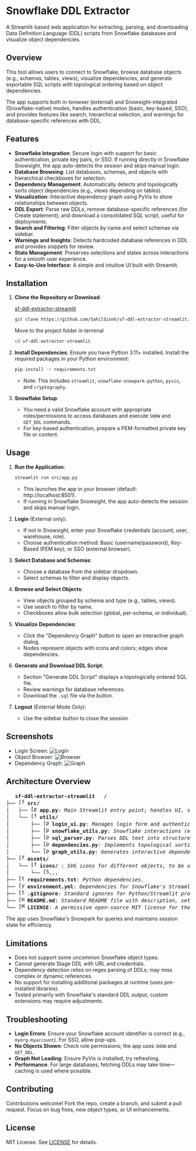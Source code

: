 # Snowflake DDL Extractor

A Streamlit-based web application for extracting, parsing, and downloading Data Definition Language (DDL) scripts from Snowflake databases and visualize object dependencies.

## Overview

This tool allows users to connect to Snowflake, browse database objects (e.g., schemas, tables, views), visualize dependencies, and generate exportable SQL scripts with topological ordering based on object dependencies.

The app supports both in-browser (external) and Snowsight-integrated (Snowflake-native) modes, handles authentication (basic, key-based, SSO), and provides features like search, hierarchical selection, and warnings for database-specific references with DDL.

## Features

- **Snowflake Integration**: Secure login with support for basic authentication, private key pairs, or SSO. If running directly in Snowflake Snowsight, the app auto-detects the session and skips manual login.
- **Database Browsing**: List databases, schemas, and objects with hierarchical checkboxes for selection.
- **Dependency Management**: Automatically detects and topologically sorts object dependencies (e.g., views depending on tables).
- **Visualization**: Interactive dependency graph using PyVis to show relationships between objects.
- **DDL Export**: Parse raw DDLs, remove database-specific references (for Create statement), and download a consolidated SQL script, useful for deployments.
- **Search and Filtering**: Filter objects by name and select schemas via sidebar.
- **Warnings and Insights**: Detects hardcoded database references in DDL and provides snippets for review.
- **State Management**: Preserves selections and states across interactions for a smooth user experience.
- **Easy-to-Use Interface:** A simple and intuitive UI built with Streamlit.

## Installation

1. **Clone the Repository or Download**:

   [sf-ddl-extractor-streamlit](https://github.com/SahilSinnh/sf-ddl-extractor-streamlit.git)

   ```bash
   git clone https://github.com/SahilSinnh/sf-ddl-extractor-streamlit.git
   ```
   Move to the project folder in terminal
   ```bash
   cd sf-ddl-extractor-streamlit
   ```

2. **Install Dependencies**:
   Ensure you have Python 3.11+ installed. Install the required packages in your Python environment:
   ```bash
   pip install -r requirements.txt
   ```
   - Note: This includes `streamlit`, `snowflake-snowpark-python`, `pyvis`, and `cryptography`.

3. **Snowflake Setup**:
   - You need a valid Snowflake account with appropriate roles/permissions to access databases and execute `SHOW` and `GET_DDL` commands.
   - For key-based authentication, prepare a PEM-formatted private key file or content.

## Usage

1. **Run the Application**:
   ```bash
   streamlit run src/app.py
   ```
   - This launches the app in your browser (default: http://localhost:8501).
   - If running in Snowflake Snowsight, the app auto-detects the session and skips manual login.

2. **Login** (External only):
   - If not in Snowsight, enter your Snowflake credentials (account, user, warehouse, role).
   - Choose authentication method: Basic (username/password), Key-Based (PEM key), or SSO (external browser).

3. **Select Database and Schemas**:
   - Choose a database from the sidebar dropdown.
   - Select schemas to filter and display objects.

4. **Browse and Select Objects**:
   - View objects grouped by schema and type (e.g., tables, views).
   - Use search to filter by name.
   - Checkboxes allow bulk selection (global, per-schema, or individual).

5. **Visualize Dependencies**:
   - Click the "Dependency Graph" button to open an interactive graph dialog.
   - Nodes represent objects with icons and colors; edges show dependencies.

6. **Generate and Download DDL Script**:
   - Section "Generate DDL Script" displays a topologically ordered SQL file.
   - Review warnings for database references.
   - Download the `.sql` file via the button.

7. **Logout** (External Mode Only):
   - Use the sidebar button to close the session.

## Screenshots

- Login Screen: ![Login](assets/login-screenshot.png)
- Object Browser: ![Browser](assets/browser-screenshot.png)
- Dependency Graph: ![Graph](assets/graph-screenshot.png)

## Architecture Overview
<pre>
<img src="assets/icons/snowflake-logo.svg" width="16" alt=""/> <b>sf-ddl-extractor-streamlit</b> <img src="assets/icons/streamlit-logo.svg" width="16" alt=""/>/
├── <img src="assets/icons/folder-logo.svg" width="16" alt="[folder]"/> <b>src/</b>
│   ├── <img src="assets/icons/python-logo.svg" width="16" alt="[python]"/> <b>app.py</b>: <i>Main Streamlit entry point; handles UI, state, and orchestration.</i>
│   └── <img src="assets/icons/folder-logo.svg" width="16" alt="[folder]"/> <b>utils/</b>
│       ├── <img src="assets/icons/python-logo.svg" width="16" alt="[python]"/> <b>login_ui.py</b>: <i>Manages login form and authentication logic.</i>
│       ├── <img src="assets/icons/python-logo.svg" width="16" alt="[python]"/> <b>snowflake_utils.py</b>: <i>Snowflake interactions (e.g., listing databases, fetching DDLs).</i>
│       ├── <img src="assets/icons/python-logo.svg" width="16" alt="[python]"/> <b>sql_parser.py</b>: <i>Parses DDL text into structured objects, handles quoting and splitting.</i>
│       ├── <img src="assets/icons/python-logo.svg" width="16" alt="[python]"/> <b>dependencies.py</b>: <i>Implements topological sorting for object dependencies using Kahn's algorithm.</i>
│       └── <img src="assets/icons/python-logo.svg" width="16" alt="[python]"/> <b>graph_utils.py</b>: <i>Generates interactive dependency graphs with PyVis.</i>
├── <img src="assets/icons/folder-logo.svg" width="16" alt="[folder]"/> <b>assets/</b>
│   └── <img src="assets/icons/folder-logo.svg" width="16" alt="[folder]"/> <b>icons/</b> : <i>SVG icons for different objects, to be used in visualization graph.</i>
│       └── <img src="assets/icons/svg-logo.svg" width="16" alt="[SVG]"/><b>...</b>
├── <img src="assets/icons/txt-logo.svg" width="16" alt="[text]"/> <b>requirements.txt</b>: <i>Python dependencies.</i>
├── <img src="assets/icons/yaml-logo.svg" width="16" alt="[yaml]"/> <b>environment.yml</b>: <i>Dependencies for Snowflake's Streamlit environment [Used for publishing in Snowflake].</i>
├── <img src="assets/icons/git-logo.svg" width="16" alt="[text]"/> <b>.gitignore</b>: <i>Standard ignores for Python/Streamlit project.</i>
├── <img src="assets/icons/readme-logo.svg" width="16" alt="[markdown]"/> <b>README.md</b>: <i>Standard README file with description, setup, usage, and architecture of project.</i>
└── <img src="assets/icons/MIT-logo.svg" width="16" alt="[MIT]"/> <b>LICENSE</b>: <i>A permissive open-source MIT license for the code.</i>
</pre>


The app uses Snowflake's Snowpark for queries and maintains session state for efficiency.

## Limitations

- Does not support some uncommon Snowflake object types.
- Cannot generate Stage DDL with URL and credentials.
- Dependency detection relies on regex parsing of DDLs; may miss complex or dynamic references.
- No support for installing additional packages at runtime (uses pre-installed libraries).
- Tested primarily with Snowflake's standard DDL output; custom extensions may require adjustments.

## Troubleshooting

- **Login Errors**: Ensure your Snowflake account identifier is correct (e.g., `myorg-myaccount`). For SSO, allow pop-ups.
- **No Objects Shown**: Check role permissions; the app uses `SHOW` and `GET_DDL`.
- **Graph Not Loading**: Ensure PyVis is installed; try refreshing.
- **Performance**: For large databases, fetching DDLs may take time—caching is used where possible.

## Contributing

Contributions welcome! Fork the repo, create a branch, and submit a pull request. Focus on bug fixes, new object types, or UI enhancements.

## License

MIT License. See [LICENSE](LICENSE) for details.